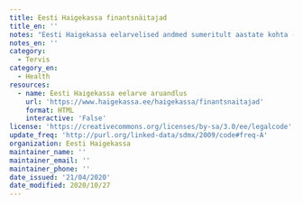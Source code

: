 ```yaml
---
title: Eesti Haigekassa finantsnäitajad
title_en: ''
notes: "Eesti Haigekassa eelarvelised andmed sumeritult aastate kohta - tulud, kulud ja reservide muutused. Kulud on esitatud kontode ehk ravikulu tüüpide lõikes täisaatate kohta (alates 2004 aastast).\r\nLingilt avaneb haigekassa veebi leht, kust saab andmete tabel alla laadida."
notes_en: ''
category: 
  - Tervis
category_en: 
  - Health
resources:
  - name: Eesti Haigekassa eelarve aruandlus
    url: 'https://www.haigekassa.ee/haigekassa/finantsnaitajad'
    format: HTML
    interactive: 'False'
license: 'https://creativecommons.org/licenses/by-sa/3.0/ee/legalcode'
update_freq: 'http://purl.org/linked-data/sdmx/2009/code#freq-A'
organization: Eesti Haigekassa
maintainer_name: ''
maintainer_email: ''
maintainer_phone: ''
date_issued: '21/04/2020'
date_modified: 2020/10/27
---
```

